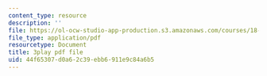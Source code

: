 ```yaml
---
content_type: resource
description: ''
file: https://ol-ocw-studio-app-production.s3.amazonaws.com/courses/18-086-mathematical-methods-for-engineers-ii-spring-2006/44f65307d0a62c39ebb6911e9c84a6b5_7dVYOOHB4g4.pdf
file_type: application/pdf
resourcetype: Document
title: 3play pdf file
uid: 44f65307-d0a6-2c39-ebb6-911e9c84a6b5
---
```

